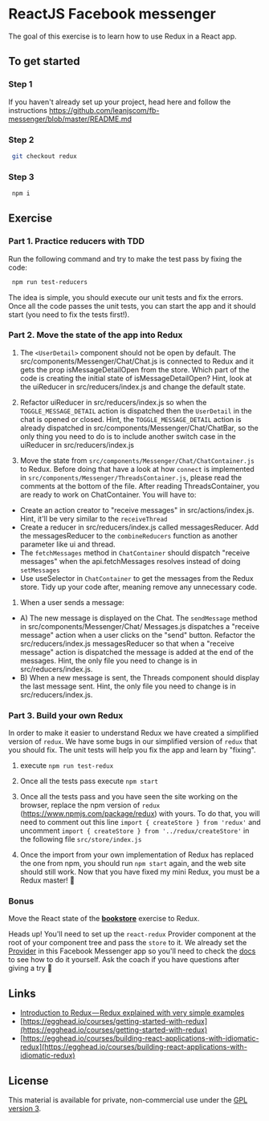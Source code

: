 # ReactJS Facebook messenger

The goal of this exercise is to learn how to use Redux in a React app.

## To get started

### Step 1

If you haven't already set up your project, head here and follow the instructions https://github.com/leanjscom/fb-messenger/blob/master/README.md

### Step 2

```sh
 git checkout redux
```

### Step 3

```sh
 npm i
```

## Exercise

### Part 1. Practice reducers with TDD

Run the following command and try to make the test pass by fixing the code:

```sh
 npm run test-reducers
```

The idea is simple, you should execute our unit tests and fix the errors. Once all the code passes the unit tests, you can start the app and it should start (you need to fix the tests first!).

### Part 2. Move the state of the app into Redux

1. The `<UserDetail>` component should not be open by default. The src/components/Messenger/Chat/Chat.js is connected to Redux and it gets the prop isMessageDetailOpen from the store. Which part of the code is creating the initial state of isMessageDetailOpen? Hint, look at the uiReducer in src/reducers/index.js and change the default state.

2. Refactor uiReducer in src/reducers/index.js so when the `TOGGLE_MESSAGE_DETAIL` action is dispatched then the `UserDetail` in the chat is opened or closed. Hint, the `TOGGLE_MESSAGE_DETAIL` action is already dispatched in src/components/Messenger/Chat/ChatBar, so the only thing you need to do is to include another switch case in the uiReducer in src/reducers/index.js

3. Move the state from `src/components/Messenger/Chat/ChatContainer.js` to Redux. Before doing that have a look at how `connect` is implemented in `src/components/Messenger/ThreadsContainer.js`, please read the comments at the bottom of the file. After reading ThreadsContainer, you are ready to work on ChatContainer. You will have to:

- Create an action creator to "receive messages" in src/actions/index.js. Hint, it'll be very similar to the `receiveThread`
- Create a reducer in src/reducers/index.js called messagesReducer. Add the messagesReducer to the `combineReducers` function as another parameter like ui and thread.
- The `fetchMessages` method in `ChatContainer` should dispatch "receive messages" when the api.fetchMessages resolves instead of doing `setMessages`
- Use useSelector in `ChatContainer` to get the messages from the Redux store. Tidy up your code after, meaning remove any unnecessary code.

1. When a user sends a message:

- A) The new message is displayed on the Chat. The `sendMessage` method in src/components/Messenger/Chat/
  Messages.js dispatches a "receive message" action when a user clicks on the "send" button. Refactor the src/reducers/index.js messagesReducer so that when a "receive message" action is dispatched the message is added at the end of the messages. Hint, the only file you need to change is in src/reducers/index.js.
- B) When a new message is sent, the Threads component should display the last message sent. Hint, the only file you need to change is in src/reducers/index.js.

### Part 3. Build your own Redux

In order to make it easier to understand Redux we have created a simplified version of `redux`. We have some bugs in our simplified version of `redux` that you should fix. The unit tests will help you fix the app and learn by "fixing".

1. execute `npm run test-redux`

2. Once all the tests pass execute `npm start`

3. Once all the tests pass and you have seen the site working on the browser, replace the npm version of `redux` (https://www.npmjs.com/package/redux) with yours. To do that, you will need to comment out this line `import { createStore } from 'redux'` and uncomment `import { createStore } from '../redux/createStore'` in the following file `src/store/index.js`

4. Once the import from your own implementation of Redux has replaced the one from npm, you should run `npm start` again, and the web site should still work. Now that you have fixed my mini Redux, you must be a Redux master! 🙂

### Bonus

Move the React state of the [**bookstore**](https://github.com/reactgraphqlacademy/thinking-in-react/tree/hooks) exercise to Redux.

Heads up! You'll need to set up the `react-redux` Provider component at the root of your component tree and pass the `store` to it. We already set the [Provider](https://github.com/reactgraphqlacademy/fb-messenger/blob/redux/src/components/Root.js#L9) in this Facebook Messenger app so you'll need to check the [docs](https://react-redux.js.org/api/provider) to see how to do it yourself. Ask the coach if you have questions after giving a try 🙂

## Links

- [Introduction to Redux — Redux explained with very simple examples](https://reactjs.academy/blog/introduction-to-redux-explained-with-simple-examples/)
- [https://egghead.io/courses/getting-started-with-redux](https://egghead.io/courses/getting-started-with-redux)
- [https://egghead.io/courses/building-react-applications-with-idiomatic-redux](https://egghead.io/courses/building-react-applications-with-idiomatic-redux)

## License

This material is available for private, non-commercial use under the [GPL version 3](http://www.gnu.org/licenses/gpl-3.0-standalone.html).
